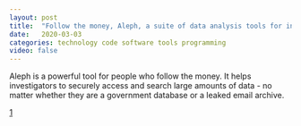```yaml
---
layout: post
title:  "Follow the money, Aleph, a suite of data analysis tools for investigators"
date:   2020-03-03
categories: technology code software tools programming
video: false
---
```


Aleph is a powerful tool for people who follow the money. It helps investigators to securely access and search large amounts of data - no matter whether they are a government database or a leaked email archive.

[1]

[1]: //docs.alephdata.org/

